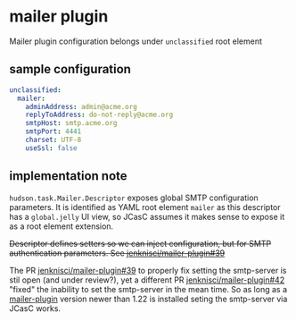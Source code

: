 # mailer plugin

Mailer plugin configuration belongs under `unclassified` root element

## sample configuration

```yaml
unclassified:
  mailer:
    adminAddress: admin@acme.org
    replyToAddress: do-not-reply@acme.org
    smtpHost: smtp.acme.org
    smtpPort: 4441
    charset: UTF-8
    useSsl: false
```

## implementation note

`hudson.task.Mailer.Descriptor` exposes global SMTP configuration parameters.
It is identified as YAML root element `mailer` as this descriptor has a `global.jelly` UI view, so JCasC
assumes it makes sense to expose it as a root element extension.

~~Descriptor defines setters so we can inject configuration, but for SMTP authentication parameters.
See [jenknisci/mailer-plugin#39](https://github.com/jenkinsci/mailer-plugin/pull/39)~~

The PR [jenknisci/mailer-plugin#39](https://github.com/jenkinsci/mailer-plugin/pull/39) to properly fix setting the smtp-server is stil open (and under review?), yet a different PR [jenknisci/mailer-plugin#42](https://github.com/jenkinsci/mailer-plugin/pull/42) "fixed" the inability to set the smtp-server in the mean time.
So as long as a [mailer-plugin](https://github.com/jenkinsci/mailer-plugin) version newer than 1.22 is installed seting the smtp-server via JCasC works.

